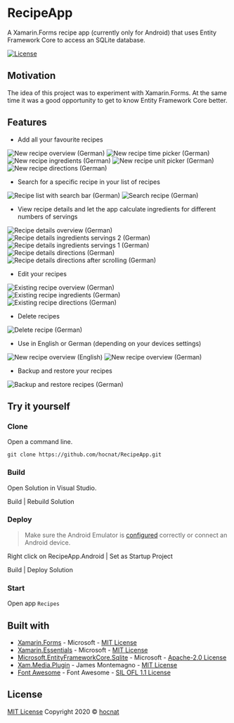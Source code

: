 # RecipeApp

A Xamarin.Forms recipe app (currently only for Android) that uses Entity Framework Core to access an SQLite database.

[![License](https://img.shields.io/github/license/hocnat/RecipeApp)](https://img.shields.io/github/license/hocnat/RecipeApp)

## Motivation

The idea of this project was to experiment with Xamarin.Forms. At the same time it was a good opportunity to get to know Entity Framework Core better.

## Features

* Add all your favourite recipes

![New recipe overview (German)](Screenshots/RecipeAddOverviewGerman.png)
![New recipe time picker (German)](Screenshots/RecipeAddEditPickTimeGerman.png)
![New recipe ingredients (German)](Screenshots/RecipeAddIngredientsGerman.png)
![New recipe unit picker (German)](Screenshots/RecipeAddEditIngredientsPickUnit.png)
![New recipe directions (German)](Screenshots/RecipeAddDirectionsGerman.png)

* Search for a specific recipe in your list of recipes

![Recipe list with search bar (German)](Screenshots/RecipeListGerman.png)
![Search recipe (German)](Screenshots/SearchRecipeGerman.png)

* View recipe details and let the app calculate ingredients for different numbers of servings

![Recipe details overview (German)](Screenshots/RecipeDetailsOverviewGerman.png)
![Recipe details ingredients servings 2 (German)](Screenshots/RecipeDetailsIngredientsGerman.png)
![Recipe details ingredients servings 1 (German)](Screenshots/RecipeDetailsIngredientsServings1German.png)
![Recipe details directions (German)](Screenshots/RecipeDetailsDirectionsGerman.png)
![Recipe details directions after scrolling (German)](Screenshots/RecipeDetailsDirections2German.png)

* Edit your recipes

![Existing recipe overview (German)](Screenshots/RecipeEditOverviewGerman.png)
![Existing recipe ingredients (German)](Screenshots/RecipeEditIngredientsGerman.png)
![Existing recipe directions (German)](Screenshots/RecipeEditDirectionsGerman.png)

* Delete recipes

![Delete recipe (German)](Screenshots/RecipeDeleteGerman.png)

* Use in English or German (depending on your devices settings)

![New recipe overview (English)](Screenshots/RecipeAddOverviewEnglish.png)
![New recipe overview (German)](Screenshots/RecipeAddOverviewGerman.png)

* Backup and restore your recipes

![Backup and restore recipes (German)](Screenshots/RecipeListBackupRestoreGerman.png)

## Try it yourself

### Clone

Open a command line.

```shell
git clone https://github.com/hocnat/RecipeApp.git
```

### Build

Open Solution in Visual Studio.

Build | Rebuild Solution

### Deploy

> Make sure the Android Emulator is [configured](https://docs.microsoft.com/en-us/xamarin/android/get-started/installation/android-emulator/) correctly or connect an Android device.

Right click on RecipeApp.Android | Set as Startup Project

Build | Deploy Solution

### Start

Open app `Recipes`

## Built with

* [Xamarin.Forms](https://www.nuget.org/packages/Xamarin.Forms/4.7.0.1080) - Microsoft - [MIT License](https://licenses.nuget.org/MIT)
* [Xamarin.Essentials](https://www.nuget.org/packages/Xamarin.Essentials/1.5.3.2) - Microsoft - [MIT License](https://www.nuget.org/packages/Xamarin.Essentials/1.5.3.2/License)
* [Microsoft.EntityFrameworkCore.Sqlite](https://www.nuget.org/packages/Microsoft.EntityFrameworkCore.Sqlite/3.1.5) - Microsoft - [Apache-2.0 License](https://licenses.nuget.org/Apache-2.0)
* [Xam.Media.Plugin](https://www.nuget.org/packages/Xam.Plugin.Media/5.0.1) - James Montemagno - [MIT License](https://github.com/jamesmontemagno/MediaPlugin/blob/master/LICENSE)
* [Font Awesome](https://fontawesome.com/) - Font Awesome - [SIL OFL 1.1 License](https://scripts.sil.org/cms/scripts/page.php?site_id=nrsi&id=OFL)

## License

[MIT License](https://github.com/hocnat/RecipeApp/blob/master/LICENSE) Copyright 2020 © [hocnat](https://github.com/hocnat)
